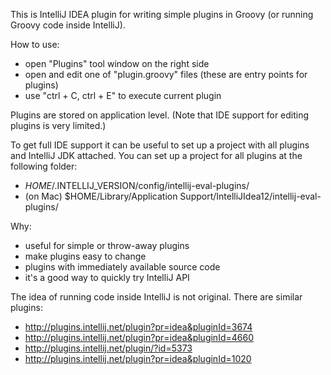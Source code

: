 This is IntelliJ IDEA plugin for writing simple plugins in Groovy (or running Groovy code inside IntelliJ).

How to use:
 - open "Plugins" tool window on the right side
 - open and edit one of "plugin.groovy" files (these are entry points for plugins)
 - use "ctrl + C, ctrl + E" to execute current plugin

Plugins are stored on application level.
(Note that IDE support for editing plugins is very limited.)

To get full IDE support it can be useful to set up a project with all plugins and IntelliJ JDK attached.
You can set up a project for all plugins at the following folder:
 - $HOME/.$INTELLIJ_VERSION/config/intellij-eval-plugins/
 - (on Mac) $HOME/Library/Application Support/IntelliJIdea12/intellij-eval-plugins/


Why:
 - useful for simple or throw-away plugins
 - make plugins easy to change
 - plugins with immediately available source code
 - it's a good way to quickly try IntelliJ API


The idea of running code inside IntelliJ is not original. There are similar plugins:
- http://plugins.intellij.net/plugin?pr=idea&pluginId=3674
- http://plugins.intellij.net/plugin?pr=idea&pluginId=4660
- http://plugins.intellij.net/plugin/?id=5373
- http://plugins.intellij.net/plugin?pr=idea&pluginId=1020
